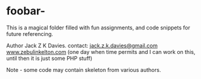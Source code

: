 foobar-
=======
This is a magical folder filled with fun assignments, and code snippets for future referencing.

Author Jack Z K Davies.
contact:
	jack.z.k.davies@gmail.com
	www.zebulinkelton.com (one day when time permits and I can work on this, until then it is just some PHP stuff)

Note - some code may contain skeleton from various authors.